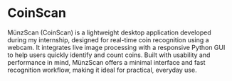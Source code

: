 # CoinScan

MünzScan (CoinScan) is a lightweight desktop application developed during my internship, designed for real-time coin recognition using a webcam. It integrates live image processing with a responsive Python GUI to help users quickly identify and count coins. Built with usability and performance in mind, MünzScan offers a minimal interface and fast recognition workflow, making it ideal for practical, everyday use.
